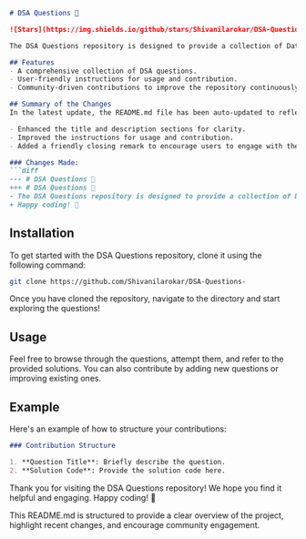 ```markdown
# DSA Questions 📖

![Stars](https://img.shields.io/github/stars/Shivanilarokar/DSA-Questions-) ![Forks](https://img.shields.io/github/forks/Shivanilarokar/DSA-Questions-)

The DSA Questions repository is designed to provide a collection of Data Structures and Algorithms (DSA) questions to help you enhance your coding skills and prepare for technical interviews.

## Features
- A comprehensive collection of DSA questions.
- User-friendly instructions for usage and contribution.
- Community-driven contributions to improve the repository continuously.

## Summary of the Changes
In the latest update, the README.md file has been auto-updated to reflect the following changes:

- Enhanced the title and description sections for clarity.
- Improved the instructions for usage and contribution.
- Added a friendly closing remark to encourage users to engage with the repository.

### Changes Made:
```diff
--- # DSA Questions 📖
+++ # DSA Questions 📖
- The DSA Questions repository is designed to provide a collection of Data Structures and Algorithms (DSA) questions to help you enhance your coding skills and prepare for technical interviews.
+ Happy coding! 🎉
```

## Installation
To get started with the DSA Questions repository, clone it using the following command:

```bash
git clone https://github.com/Shivanilarokar/DSA-Questions-
```

Once you have cloned the repository, navigate to the directory and start exploring the questions!

## Usage
Feel free to browse through the questions, attempt them, and refer to the provided solutions. You can also contribute by adding new questions or improving existing ones.

## Example
Here's an example of how to structure your contributions:

```markdown
### Contribution Structure

1. **Question Title**: Briefly describe the question.
2. **Solution Code**: Provide the solution code here.
```

Thank you for visiting the DSA Questions repository! We hope you find it helpful and engaging. Happy coding! 🎉

This README.md is structured to provide a clear overview of the project, highlight recent changes, and encourage community engagement.
```
